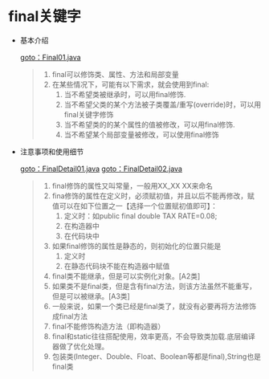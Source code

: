 # final关键字

*   基本介绍

    [goto：Final01.java](https://gitee.com/jia-yan\_dong/code/blob/master/Java/javacode/chapter10/src/com/hspedu/final\_/Final01.java)

    > 1. final可以修饰类、属性、方法和局部变量
    > 2. 在某些情况下，可能有以下需求，就会使用到final:&#x20;
    >    1. 当不希望类被继承时，可以用final修饰.
    >    2. 当不希望父类的某个方法被子类覆盖/重写(override)时，可以用final关键字修饰
    >    3. 当不希望类的的某个属性的值被修改，可以用final修饰.
    >    4. 当不希望某个局部变量被修改，可以使用final修饰


*   注意事项和使用细节

    [goto：FinalDetail01.java](https://gitee.com/jia-yan\_dong/code/blob/master/Java/javacode/chapter10/src/com/hspedu/final\_/FinalDetail01.java) [goto：FinalDetail02.java](https://gitee.com/jia-yan\_dong/code/blob/master/Java/javacode/chapter10/src/com/hspedu/final\_/FinalDetail02.java)

    > 1. final修饰的属性又叫常量，一般用XX\_XX XX来命名&#x20;
    > 2. fina修饰的属性在定义时，必须赋初值，并且以后不能再修改，赋值可以在如下位置之一【选择一个位置赋初值即可】：
    >    1. 定义时：如public final double TAX RATE=0.08;
    >    2. 在构造器中
    >    3. 在代码块中
    > 3. 如果final修饰的属性是静态的，则初始化的位置只能是
    >    1. 定义时
    >    2. 在静态代码块不能在构造器中赋值&#x20;
    > 4. final类不能继承，但是可以实例化对象。\[A2类]
    > 5. 如果类不是final类，但是含有final方法，则该方法虽然不能重写，但是可以被继承。\[A3类]
    > 6. 一般来说，如果一个类已经是final类了，就没有必要再将方法修饰成final方法&#x20;
    > 7. final不能修饰构造方法（即构造器）
    > 8. final和static往往搭配使用，效率更高，不会导致类加载.底层编译器做了优化处理。
    > 9. 包装类(Integer、Double、Float、Boolean等都是final),String也是final类
